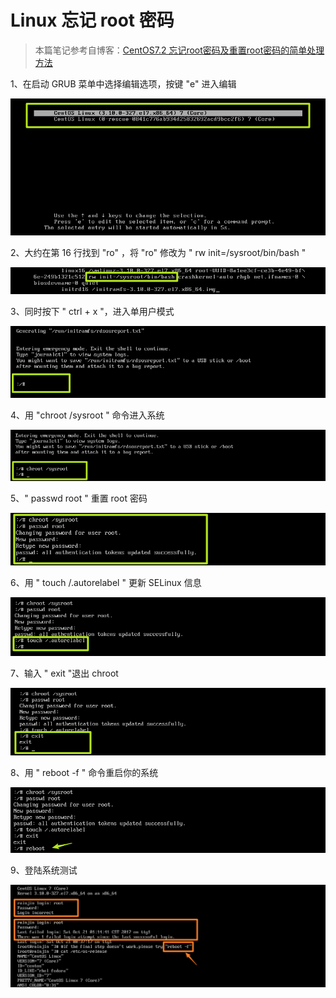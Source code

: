 # Linux 忘记 root 密码

> 本篇笔记参考自博客：[CentOS7.2 忘记root密码及重置root密码的简单处理方法](https://www.jb51.net/article/146320.htm)

1、在启动 GRUB 菜单中选择编辑选项，按键 "e" 进入编辑

![2018082709452535](assets/2018082709452535.png)

2、大约在第 16 行找到 "ro" ，将 "ro" 修改为 " rw init=/sysroot/bin/bash "

![2018082709452536](assets/2018082709452536.png)

3、同时按下 " ctrl + x "，进入单用户模式

![2018082709452537](assets/2018082709452537.png)

4、用 "chroot /sysroot " 命令进入系统

![2018082709452638](assets/2018082709452638.png)

5、" passwd root " 重置 root 密码

![2018082709452739](assets/2018082709452739.png)

6、用 " touch /.autorelabel " 更新 SELinux 信息

![2018082709452740](assets/2018082709452740.png)

7、输入 " exit "退出 chroot

![2018082709452841](assets/2018082709452841.png)

8、用 " reboot -f " 命令重启你的系统

![2018082709452842](assets/2018082709452842.png)

9、登陆系统测试

![2018082709452843](assets/2018082709452843.png)